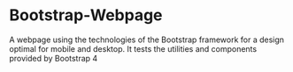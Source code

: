 # Bootstrap-Webpage

A webpage using the technologies of the Bootstrap framework for a design optimal for mobile and desktop. It tests the utilities
and components provided by Bootstrap 4
